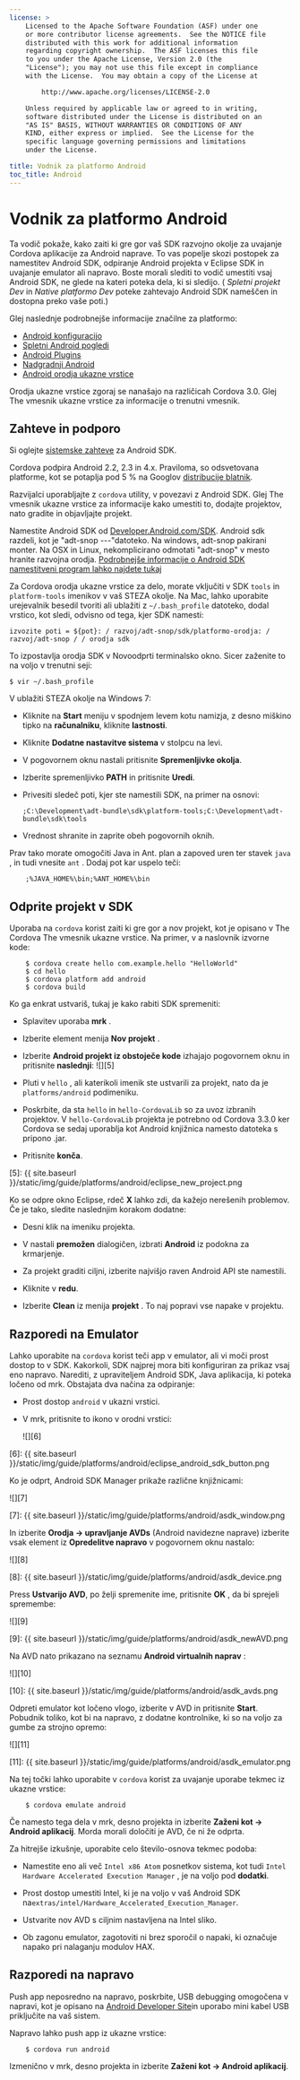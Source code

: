 ```yaml
---
license: >
    Licensed to the Apache Software Foundation (ASF) under one
    or more contributor license agreements.  See the NOTICE file
    distributed with this work for additional information
    regarding copyright ownership.  The ASF licenses this file
    to you under the Apache License, Version 2.0 (the
    "License"); you may not use this file except in compliance
    with the License.  You may obtain a copy of the License at

        http://www.apache.org/licenses/LICENSE-2.0

    Unless required by applicable law or agreed to in writing,
    software distributed under the License is distributed on an
    "AS IS" BASIS, WITHOUT WARRANTIES OR CONDITIONS OF ANY
    KIND, either express or implied.  See the License for the
    specific language governing permissions and limitations
    under the License.

title: Vodnik za platformo Android
toc_title: Android
---
```


# Vodnik za platformo Android

Ta vodič pokaže, kako zaiti ki gre gor vaš SDK razvojno okolje za uvajanje Cordova aplikacije za Android naprave. To vas popelje skozi postopek za namestitev Android SDK, odpiranje Android projekta v Eclipse SDK in uvajanje emulator ali napravo. Boste morali slediti to vodič umestiti vsaj Android SDK, ne glede na kateri poteka dela, ki si sledijo. ( *Spletni projekt Dev* in *Native platformo Dev* poteke zahtevajo Android SDK nameščen in dostopna preko vaše poti.)

Glej naslednje podrobnejše informacije značilne za platformo:

*   [Android konfiguracijo](config.html)
*   [Spletni Android pogledi](webview.html)
*   [Android Plugins](plugin.html)
*   [Nadgradnji Android](upgrading.html)
*   [Android orodja ukazne vrstice](tools.html)

Orodja ukazne vrstice zgoraj se nanašajo na različicah Cordova 3.0. Glej The vmesnik ukazne vrstice za informacije o trenutni vmesnik.

## Zahteve in podporo

Si oglejte [sistemske zahteve][1] za Android SDK.

 [1]: http://developer.android.com/sdk/index.html

Cordova podpira Android 2.2, 2.3 in 4.x. Praviloma, so odsvetovana platforme, kot se potaplja pod 5 % na Googlov [distribucije blatnik][2].

 [2]: http://developer.android.com/about/dashboards/index.html

<!--
NOTE, doc said:
- Android 2.1 (Deprecated May 2013)
- Android 3.x (Deprecated May 2013)
-->

Razvijalci uporabljajte z `cordova` utility, v povezavi z Android SDK. Glej The vmesnik ukazne vrstice za informacije kako umestiti to, dodajte projektov, nato gradite in objavljajte projekt.

Namestite Android SDK od [Developer.Android.com/SDK][3]. Android sdk razdeli, kot je "adt-snop -<os>-<arch>-<ver>"datoteko. Na windows, adt-snop pakirani monter. Na OSX in Linux, nekomplicirano odmotati "adt-snop" v mesto hranite razvojna orodja. [Podrobnejše informacije o Android SDK namestitveni program lahko najdete tukaj][4]

 [3]: http://developer.android.com/sdk/
 [4]: http://developer.android.com/sdk/installing/bundle.html

Za Cordova orodja ukazne vrstice za delo, morate vključiti v SDK `tools` in `platform-tools` imenikov v vaš STEZA okolje. Na Mac, lahko uporabite urejevalnik besedil tvoriti ali ublažiti z `~/.bash_profile` datoteko, dodal vrstico, kot sledi, odvisno od tega, kjer SDK namesti:

    izvozite poti = ${pot}: / razvoj/adt-snop/sdk/platformo-orodja: / razvoj/adt-snop / / orodja sdk
    

To izpostavlja orodja SDK v Novoodprti terminalsko okno. Sicer zaženite to na voljo v trenutni seji:

    $ vir ~/.bash_profile
    

V ublažiti STEZA okolje na Windows 7:

*   Kliknite na **Start** meniju v spodnjem levem kotu namizja, z desno miškino tipko na **računalniku**, kliknite **lastnosti**.

*   Kliknite **Dodatne nastavitve sistema** v stolpcu na levi.

*   V pogovornem oknu nastali pritisnite **Spremenljivke okolja**.

*   Izberite spremenljivko **PATH** in pritisnite **Uredi**.

*   Privesiti sledeč poti, kjer ste namestili SDK, na primer na osnovi:
    
        ;C:\Development\adt-bundle\sdk\platform-tools;C:\Development\adt-bundle\sdk\tools
        

*   Vrednost shranite in zaprite obeh pogovornih oknih.

Prav tako morate omogočiti Java in Ant. plan a zapoved uren ter stavek `java` , in tudi vnesite `ant` . Dodaj pot kar uspelo teči:

        ;%JAVA_HOME%\bin;%ANT_HOME%\bin
    

## Odprite projekt v SDK

Uporaba na `cordova` korist zaiti ki gre gor a nov projekt, kot je opisano v The Cordova The vmesnik ukazne vrstice. Na primer, v a naslovnik izvorne kode:

        $ cordova create hello com.example.hello "HelloWorld"
        $ cd hello
        $ cordova platform add android
        $ cordova build
    

Ko ga enkrat ustvariš, tukaj je kako rabiti SDK spremeniti:

*   Splavitev uporaba **mrk** .

*   Izberite element menija **Nov projekt** .

*   Izberite **Android projekt iz obstoječe kode** izhajajo pogovornem oknu in pritisnite **naslednji**: ![][5]

*   Pluti v `hello` , ali katerikoli imenik ste ustvarili za projekt, nato da je `platforms/android` podimeniku.

*   Poskrbite, da sta `hello` in `hello-CordovaLib` so za uvoz izbranih projektov. V `hello-CordovaLib` projekta je potrebno od Cordova 3.3.0 ker Cordova se sedaj uporablja kot Android knjižnica namesto datoteka s pripono .jar.

*   Pritisnite **konča**.

 [5]: {{ site.baseurl }}/static/img/guide/platforms/android/eclipse_new_project.png

Ko se odpre okno Eclipse, rdeč **X** lahko zdi, da kažejo nerešenih problemov. Če je tako, sledite naslednjim korakom dodatne:

*   Desni klik na imeniku projekta.

*   V nastali **premožen** dialogičen, izbrati **Android** iz podokna za krmarjenje.

*   Za projekt graditi ciljni, izberite najvišjo raven Android API ste namestili.

*   Kliknite v **redu**.

*   Izberite **Clean** iz menija **projekt** . To naj popravi vse napake v projektu.

## Razporedi na Emulator

Lahko uporabite na `cordova` korist teči app v emulator, ali vi moči prost dostop to v SDK. Kakorkoli, SDK najprej mora biti konfiguriran za prikaz vsaj eno napravo. Narediti, z upraviteljem Android SDK, Java aplikacija, ki poteka ločeno od mrk. Obstajata dva načina za odpiranje:

*   Prost dostop `android` v ukazni vrstici.

*   V mrk, pritisnite to ikono v orodni vrstici:
    
    ![][6]

 [6]: {{ site.baseurl }}/static/img/guide/platforms/android/eclipse_android_sdk_button.png

Ko je odprt, Android SDK Manager prikaže različne knjižnicami:

![][7]

 [7]: {{ site.baseurl }}/static/img/guide/platforms/android/asdk_window.png

In izberite **Orodja → upravljanje AVDs** (Android navidezne naprave) izberite vsak element iz **Opredelitve napravo** v pogovornem oknu nastalo:

![][8]

 [8]: {{ site.baseurl }}/static/img/guide/platforms/android/asdk_device.png

Press **Ustvarijo AVD**, po želji spremenite ime, pritisnite **OK** , da bi sprejeli spremembe:

![][9]

 [9]: {{ site.baseurl }}/static/img/guide/platforms/android/asdk_newAVD.png

Na AVD nato prikazano na seznamu **Android virtualnih naprav** :

![][10]

 [10]: {{ site.baseurl }}/static/img/guide/platforms/android/asdk_avds.png

Odpreti emulator kot ločeno vlogo, izberite v AVD in pritisnite **Start**. Pobudnik toliko, kot bi na napravo, z dodatne kontrolnike, ki so na voljo za gumbe za strojno opremo:

![][11]

 [11]: {{ site.baseurl }}/static/img/guide/platforms/android/asdk_emulator.png

Na tej točki lahko uporabite v `cordova` korist za uvajanje uporabe tekmec iz ukazne vrstice:

        $ cordova emulate android
    

Če namesto tega dela v mrk, desno projekta in izberite **Zaženi kot → Android aplikacij**. Morda morali določiti je AVD, če ni že odprta.

Za hitrejše izkušnje, uporabite celo število-osnova tekmec podoba:

*   Namestite eno ali več `Intel x86 Atom` posnetkov sistema, kot tudi `Intel Hardware Accelerated Execution Manager` , je na voljo pod **dodatki**.

*   Prost dostop umestiti Intel, ki je na voljo v vaš Android SDK na`extras/intel/Hardware_Accelerated_Execution_Manager`.

*   Ustvarite nov AVD s ciljnim nastavljena na Intel sliko.

*   Ob zagonu emulator, zagotoviti ni brez sporočil o napaki, ki označuje napako pri nalaganju modulov HAX.

## Razporedi na napravo

Push app neposredno na napravo, poskrbite, USB debugging omogočena v napravi, kot je opisano na [Android Developer Site][12]in uporabo mini kabel USB priključite na vaš sistem.

 [12]: http://developer.android.com/tools/device.html

Napravo lahko push app iz ukazne vrstice:

        $ cordova run android
    

Izmenično v mrk, desno projekta in izberite **Zaženi kot → Android aplikacij**.
